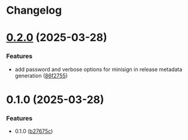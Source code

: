 # Changelog

# [0.2.0](https://github.com/ToDesktop/create-release-metadata/compare/0.1.0...0.2.0) (2025-03-28)

### Features

- add password and verbose options for minisign in release metadata generation ([86f2755](https://github.com/ToDesktop/create-release-metadata/commit/86f275534a5959d8af2c742548f583b0013b5c69))

# 0.1.0 (2025-03-28)

### Features

- 0.1.0 ([b27675c](https://github.com/ToDesktop/create-release-metadata/commit/b27675ca27354febef62facef23ea46aa0ded8f4))
